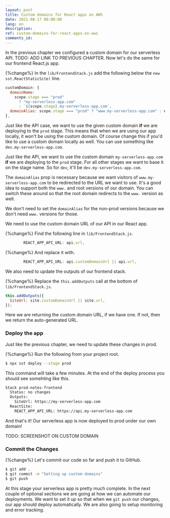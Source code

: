 ```yaml
---
layout: post
title: Custom domains for React apps on AWS
date: 2021-08-17 00:00:00
lang: en
description: 
ref: custom-domains-for-react-apps-on-aws
comments_id: 
---
```


In the previous chapter we configured a custom domain for our serverless API. TODO: ADD LINK TO PREVIOUS CHAPTER. Now let's do the same for our frontend React.js app.

{%change%} In the `lib/FrontendStack.js` add the following below the `new sst.ReactStaticSite(` line.

``` js
customDomain: {
  domainName:
    scope.stage === "prod"
      ? "my-serverless-app.com"
      : `${scope.stage}.my-serverless-app.com`,
  domainAlias: scope.stage === "prod" ? "www.my-serverless-app.com" : undefined,
},
```

Just like the API case, we want to use the given custom domain **if** we are deploying to the `prod` stage. This means that when we are using our app locally, it won't be using the custom domain. Of course change this if you'd like to use a custom domain locally as well. You can use something like `dev.my-serverless-app.com`.

Just like the API, we want to use the custom domain `my-serverless-app.com` **if** we are deploying to the `prod` stage. For all other stages we want to base it on the stage name. So for `dev`, it'll be `dev.my-serverless-app.com`.

The `domainAlias` prop is necessary because we want visitors of `www.my-serverless-app.com` to be redirected to the URL we want to use. It's a good idea to support both the `www.` and root versions of our domain. You can switch these around so that the root domain redirects to the `www.` version as well.

We don't need to set the `domainAlias` for the non-prod versions because we don't need `www.` versions for those.

We need to use the custom domain URL of our API in our React app.

{%change%} Find the following line in `lib/FrontendStack.js`.

``` js
        REACT_APP_API_URL: api.url,
```

{%change%} And replace it with.

``` js
        REACT_APP_API_URL: api.customDomainUrl || api.url,
```

We also need to update the outputs of our frontend stack.

{%change%} Replace the `this.addOutputs` call at the bottom of `lib/FrontendStack.js`.

``` js
this.addOutputs({
  SiteUrl: site.customDomainUrl || site.url,
});
```

Here we are returning the custom domain URL, if we have one. If not, then we return the auto-generated URL.

### Deploy the app

Just like the previous chapter, we need to update these changes in prod.

{%change%} Run the following from your project root.

``` bash
$ npx sst deploy --stage prod
```

This command will take a few minutes. At the end of the deploy process you should see somehting like this.

``` bash
Stack prod-notes-frontend
  Status: no changes
  Outputs:
    SiteUrl: https://my-serverless-app.com
  ReactSite:
    REACT_APP_API_URL: https://api.my-serverless-app.com
```

And that's it! Our serverless app is now deployed to prod under our own domain!

TODO: SCREENSHOT ON CUSTOM DOMAIN

### Commit the Changes

{%change%} Let's commit our code so far and push it to GitHub.

``` bash
$ git add .
$ git commit -m "Setting up custom domains"
$ git push
```

At this stage your serverless app is pretty much complete. In the next couple of optional sections we are going at how we can automate our deployments. We want to set it up so that when we `git push` our changes, our app should deploy automatically. We are also going to setup monitoring and error tracking.
